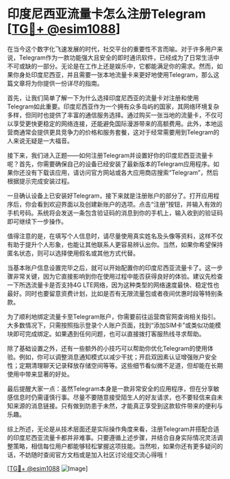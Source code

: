 # 印度尼西亚流量卡怎么注册Telegram [[TG💪+ @esim1088](https://t.me/s/esim1088)]

在当今这个数字化飞速发展的时代，社交平台的重要性不言而喻。对于许多用户来说，Telegram作为一款功能强大且安全的即时通讯软件，已经成为了日常生活中不可或缺的一部分。无论是在工作上还是娱乐中，它都能满足你的需求。然而，如果你身处印度尼西亚，并且需要一张本地流量卡来更好地使用Telegram，那么这篇文章将为你提供一份详尽的指南。

首先，让我们简单了解一下为什么选择印度尼西亚的流量卡对注册和使用Telegram如此重要。印度尼西亚作为一个拥有众多岛屿的国家，其网络环境复杂多样，但同时也提供了丰富的通信服务选择。通过购买一张当地的流量卡，不仅可以享受更快更稳定的网络连接，还能避免国际漫游带来的高额费用。此外，本地运营商通常会提供更具竞争力的价格和服务套餐，这对于经常需要用到Telegram的人来说无疑是一大福音。

接下来，我们进入正题——如何注册Telegram并设置好你的印度尼西亚流量卡呢？首先，你需要确保自己的设备已经安装了最新版本的Telegram应用程序。如果你还没有下载该应用，请访问官方网站或各大应用商店搜索“Telegram”，然后根据提示完成安装过程。

一旦确认设备上已安装好Telegram，接下来就是注册账户的部分了。打开应用程序后，你会看到欢迎界面以及创建新账户的选项。点击“注册”按钮，并输入有效的手机号码。系统将会发送一条包含验证码的消息到你的手机上，输入收到的验证码即可继续下一步操作。

值得注意的是，在填写个人信息时，请尽量使用真实姓名及头像等资料，这样不仅有助于提升个人形象，也能让其他联系人更容易辨认出你。当然，如果你希望保持匿名状态，则可以选择使用假名或其他方式代替。

当基本账户信息设置完毕之后，就可以开始配置你的印度尼西亚流量卡了。这一步骤非常关键，因为它直接影响到你在使用过程中能否获得良好的体验。建议先检查一下所选流量卡是否支持4G LTE网络，因为这种类型的网络速度最快、稳定性也最好。同时也要留意资费计划，比如是否有无限流量包或者夜间优惠时段等特别条款。

为了顺利地绑定流量卡至Telegram账户，你需要前往运营商官网查询相关指引。大多数情况下，只需按照指示登录个人账户页面，找到“添加SIM卡”或类似功能模块即可完成绑定。如果遇到任何问题，也可以直接拨打客服热线寻求帮助。

除了基础设置之外，还有一些额外的小技巧可以帮助你优化Telegram的使用体验。例如，你可以调整消息通知模式以减少干扰；开启双因素认证增强账户安全性；定期清理聊天记录释放存储空间等等。这些细节看似微不足道，但却能在长期使用中带来显著的好处。

最后提醒大家一点：虽然Telegram本身是一款非常安全的应用程序，但在分享敏感信息时仍需谨慎行事。尽量不要随意接受陌生人的好友请求，也不要轻信来自未知来源的消息链接。只有做到防患于未然，才能真正享受到这款软件带来的便利与乐趣。

综上所述，无论是从技术层面还是实际操作角度来看，注册Telegram并搭配合适的印度尼西亚流量卡都并非难事。只要遵循上述步骤，并结合自身实际情况灵活调整策略，相信每位用户都能够轻松掌握这项技能。当然啦，如果你还有更多疑问的话，不妨随时查阅官方文档或是加入社区讨论组交流心得哦！

[[TG💪+ @esim1088](https://t.me/s/esim1088) ![Image](https://i.postimg.cc/4NQfJmqS/Snipaste-2025-05-13-00-14-12.png)]
